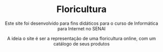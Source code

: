 <h1 align="center">Floricultura</h1>
<p align="center">Este site foi desenvolvido para fins didáticos para o curso de Informática para Internet no SENAI</p>
<p align="center">A ideia o site é ser a representação de uma floricultura online, com um catálogo de seus produtos</p>
